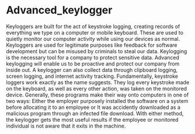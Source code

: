 # Advanced_keylogger
 
 Keyloggers are built for the act of keystroke logging, creating records of everything we type on a computer or mobile keyboard. These are used to quietly monitor our computer activity while using our devices as normal. Keyloggers are used for legitimate purposes like feedback for software development but can be misused by criminals to steal our data.
Keylogging is the necessary tool for a company to protect sensitive data. Advanced keylogging will enable us to be proactive and protect our company from inside out.
A keylogger can also collect data through clipboard logging, screen logging, and internet activity tracking.
Fundamentally, keystroke loggers work exactly as the name suggests. They log every keystroke made on the keyboard, as well as every other action, was taken on the monitored device. Generally, these programs make their way onto computers in one of two ways:
Either the employer purposely installed the software on a system before allocating it to an employee or
It was accidently downloaded as a malicious program through an infected file download.
With either method, the keylogger gets the most useful results if the employee or monitored individual is not aware that it exits in the machine.